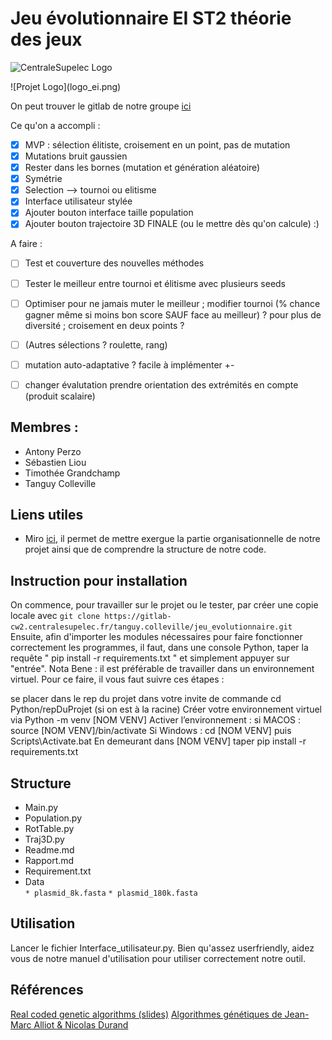 # Jeu évolutionnaire EI ST2 théorie des jeux 

![CentraleSupelec Logo](https://www.centralesupelec.fr/sites/all/themes/cs_theme/medias/common/images/intro/logo_nouveau.jpg)
<div align=”center”>
![Projet Logo](logo_ei.png)
</div>

On peut trouver le gitlab de notre groupe [ici](https://gitlab-cw2.centralesupelec.fr/tanguy.colleville/jeu_evolutionnaire)

Ce qu'on a accompli :

- [x] MVP : sélection élitiste, croisement en un point, pas de mutation
- [x] Mutations bruit gaussien
- [x] Rester dans les bornes (mutation et génération aléatoire)
- [x] Symétrie 
- [x] Selection --> tournoi ou elitisme 
- [x] Interface utilisateur stylée
- [x] Ajouter bouton interface taille population
- [x] Ajouter bouton trajectoire 3D FINALE (ou le mettre dès qu'on calcule) :)

A faire : 

- [ ] Test et couverture des nouvelles méthodes 
- [ ] Tester le meilleur entre tournoi et élitisme avec plusieurs seeds
- [ ] Optimiser pour ne jamais muter le meilleur ; modifier tournoi (% chance gagner même si moins bon score SAUF face au meilleur) ? pour plus de diversité ; croisement en deux points ?
- [ ] (Autres sélections ? roulette, rang)
- [ ] mutation auto-adaptative ? facile à implémenter +-
- [ ] changer évalutation prendre orientation des extrémités en compte (produit scalaire)


## Membres : 
* Antony Perzo 
* Sébastien Liou 
* Timothée Grandchamp
* Tanguy Colleville 


## Liens utiles 
* Miro [ici](https://miro.com/app/board/o9J_lXQ3JWY=/), il permet de mettre exergue la partie organisationnelle de notre projet ainsi que de comprendre la structure de notre code. 

## Instruction pour installation 
On commence, pour travailler sur le projet ou le tester, par créer une copie locale avec `git clone https://gitlab-cw2.centralesupelec.fr/tanguy.colleville/jeu_evolutionnaire.git`
Ensuite, afin d'importer les modules nécessaires pour faire fonctionner correctement les programmes, il faut, dans une console Python, taper la requête " pip install -r requirements.txt " et simplement appuyer sur "entrée".
Nota Bene : il est préférable de travailler dans un environnement virtuel. Pour ce faire, il vous faut suivre ces étapes : 

se placer dans le rep du projet dans votre invite de commande
cd Python/repDuProjet (si on est à la racine)
Créer votre environnement virtuel via 
Python -m venv [NOM VENV]
Activer l’environnement : 
    si MACOS :
        source [NOM VENV]/bin/activate
    Si Windows :
        cd [NOM VENV] puis Scripts\Activate.bat
En demeurant dans [NOM VENV] taper pip install -r requirements.txt

## Structure 
* Main.py
* Population.py
* RotTable.py
* Traj3D.py
* Readme.md
* Rapport.md
* Requirement.txt 
* Data\
`* plasmid_8k.fasta`
`* plasmid_180k.fasta`


## Utilisation
Lancer le fichier Interface_utilisateur.py. Bien qu'assez userfriendly, aidez vous de notre 
manuel d'utilisation pour utiliser correctement notre outil. 

## Références 
[Real coded genetic algorithms (slides)](https://engineering.purdue.edu/~sudhoff/ee630/Lecture04.pdf)
[Algorithmes génétiques de Jean-Marc Alliot & Nicolas Durand](http://pom.tls.cena.fr/GA/FAG/ag.html)

